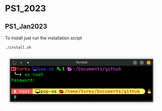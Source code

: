 # PS1_2023
## PS1_Jan2023
To install just run the installation script
````bash
./install.sh
````
![alt_text](https://github.com/tag2000sa/PS1_2023/blob/main/PS1_Jan2023.png)
